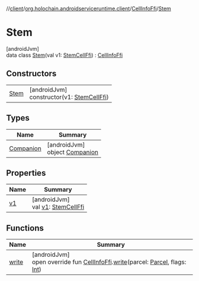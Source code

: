 //[client](../../../../index.md)/[org.holochain.androidserviceruntime.client](../../index.md)/[CellInfoFfi](../index.md)/[Stem](index.md)

# Stem

[androidJvm]\
data class [Stem](index.md)(val v1: [StemCellFfi](../../-stem-cell-ffi/index.md)) : [CellInfoFfi](../index.md)

## Constructors

| | |
|---|---|
| [Stem](-stem.md) | [androidJvm]<br>constructor(v1: [StemCellFfi](../../-stem-cell-ffi/index.md)) |

## Types

| Name | Summary |
|---|---|
| [Companion](-companion/index.md) | [androidJvm]<br>object [Companion](-companion/index.md) |

## Properties

| Name | Summary |
|---|---|
| [v1](v1.md) | [androidJvm]<br>val [v1](v1.md): [StemCellFfi](../../-stem-cell-ffi/index.md) |

## Functions

| Name | Summary |
|---|---|
| [write](../../-cell-info-ffi-parceler/write.md) | [androidJvm]<br>open override fun [CellInfoFfi](../index.md).[write](../../-cell-info-ffi-parceler/write.md)(parcel: [Parcel](https://developer.android.com/reference/kotlin/android/os/Parcel.html), flags: [Int](https://kotlinlang.org/api/core/kotlin-stdlib/kotlin/-int/index.html)) |